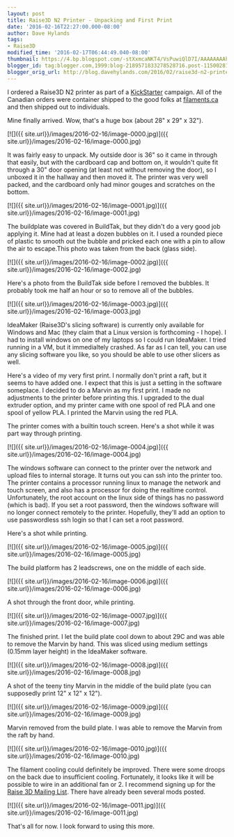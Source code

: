 ```yaml
---
layout: post
title: Raise3D N2 Printer - Unpacking and First Print
date: '2016-02-16T22:27:00.000-08:00'
author: Dave Hylands
tags:
- Raise3D
modified_time: '2016-02-17T06:44:49.040-08:00'
thumbnail: https://4.bp.blogspot.com/-stXxmcaNKT4/VsPuwiQlD7I/AAAAAAAAkxk/hMnPrj6QYIM/s72-c/IMG_20160205_141544.jpg
blogger_id: tag:blogger.com,1999:blog-2189571833278528716.post-1150028167471048524
blogger_orig_url: http://blog.davehylands.com/2016/02/raise3d-n2-printer-unpacking-and-first.html
---
```


I ordered a Raise3D N2 printer
as part of a [KickStarter](https://www.kickstarter.com/projects/raise3d/raise3d-raise-the-standard-of-3d-printing) campaign. All of the Canadian
orders were container shipped to the good folks at
[filaments.ca](https://filaments.ca/) and then shipped out to individuals.



Mine finally arrived. Wow, that's a huge box (about 28" x 29" x 32").



[![]({{ site.url}}/images/2016-02-16/image-0000.jpg)]({{ site.url}}/images/2016-02-16/image-0000.jpg)


It was fairly easy to unpack. My outside door is 36" so it came in through
that easily, but with the cardboard cap and bottom on, it wouldn't quite fit
through a 30" door opening (at least not without removing the door), so I
unboxed it in the hallway and then moved it. The printer was very well packed,
and the cardboard only had minor gouges and scratches on the bottom.


[![]({{ site.url}}/images/2016-02-16/image-0001.jpg)]({{ site.url}}/images/2016-02-16/image-0001.jpg)


The buildplate was covered in BuildTak, but they didn't do a very good job
applying it. Mine had at least a dozen bubbles on it. I used a rounded piece
of plastic to smooth out the bubble and pricked each one with a pin to allow
the air to escape.This photo was taken from the back (glass side).


[![]({{ site.url}}/images/2016-02-16/image-0002.jpg)]({{ site.url}}/images/2016-02-16/image-0002.jpg)


Here's a photo from the BuildTak side before I removed the bubbles. It
probably took me half an hour or so to remove all of the bubbles.


[![]({{ site.url}}/images/2016-02-16/image-0003.jpg)]({{ site.url}}/images/2016-02-16/image-0003.jpg)


IdeaMaker (Raise3D's slicing software) is currently only available for Windows
and Mac (they claim that a Linux version is forthcoming - I hope). I had to
install windows on one of my laptops so I could run IdeaMaker. I tried running
in a VM, but it immedialtely crashed. As far as I can tell, you can use any
slicing software you like, so you should be able to use other slicers as well.

Here's a video of my very first print. I normally don't print a raft, but it
seems to have added one. I expect that this is just a setting in the software
someplace. I decided to do a Marvin as my first print. I made no adjustments
to the printer before printing this. I upgraded to the dual extruder option,
and my printer came with one spool of red PLA and one spool of yellow PLA. I
printed the Marvin using the red PLA.



The printer comes with a builtin touch screen. Here's a shot while it was part
way through printing.


[![]({{ site.url}}/images/2016-02-16/image-0004.jpg)]({{ site.url}}/images/2016-02-16/image-0004.jpg)


The windows software can connect to the printer over the network and upload
files to internal storage. It turns out you can ssh into the printer too. The
printer contains a processor running linux to manage the network and touch
screen, and also has a processor for doing the realtime control.
Unfortunately, the root account on the linux side of things has no password
(which is bad). If you set a root password, then the windows software will no
longer connect remotely to the printer. Hopefully, they'll add an option to
use passwordless ssh login so that I can set a root password.

Here's a shot while printing.


[![]({{ site.url}}/images/2016-02-16/image-0005.jpg)]({{ site.url}}/images/2016-02-16/image-0005.jpg)


The build platform has 2 leadscrews, one on the middle of each side.


[![]({{ site.url}}/images/2016-02-16/image-0006.jpg)]({{ site.url}}/images/2016-02-16/image-0006.jpg)


A shot through the front door, while printing.


[![]({{ site.url}}/images/2016-02-16/image-0007.jpg)]({{ site.url}}/images/2016-02-16/image-0007.jpg)


The finished print. I let the build plate cool down to about 29C and was able
to remove the Marvin by hand. This was sliced using medium settings (0.15mm
layer height) in the IdeaMaker software.


[![]({{ site.url}}/images/2016-02-16/image-0008.jpg)]({{ site.url}}/images/2016-02-16/image-0008.jpg)


A shot of the teeny tiny Marvin in the middle of the build plate (you can
supposedly print 12" x 12" x 12").


[![]({{ site.url}}/images/2016-02-16/image-0009.jpg)]({{ site.url}}/images/2016-02-16/image-0009.jpg)


Marvin removed from the build plate. I was able to remove the Marvin from the
raft by hand.


[![]({{ site.url}}/images/2016-02-16/image-0010.jpg)]({{ site.url}}/images/2016-02-16/image-0010.jpg)


The filament cooling could definitely be improved. There were some droops on
the back due to insufficient cooling. Fortunately, it looks like it will be
possible to wire in an additional fan or 2. I recommend signing up for the
[Raise 3D Mailing
List](https://groups.google.com/forum/?utm_medium=email&utm_source=footer#!forum/raise3d).
There have already been several mods posted.


[![]({{ site.url}}/images/2016-02-16/image-0011.jpg)]({{ site.url}}/images/2016-02-16/image-0011.jpg)


That's all for now. I look forward to using this more.

